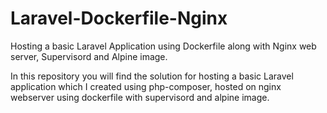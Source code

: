 # Laravel-Dockerfile-Nginx
Hosting a basic Laravel Application using Dockerfile along with Nginx web server, Supervisord and Alpine image.

In this repository you will find the solution for hosting a basic Laravel application which I created using php-composer, hosted on nginx webserver using dockerfile with supervisord and alpine image.
